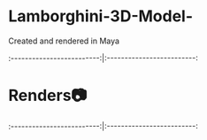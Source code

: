 # Lamborghini-3D-Model-
Created and rendered in Maya

:-------------------------:|:-------------------------:

# Renders:camera:

:-------------------------:|:-------------------------:
